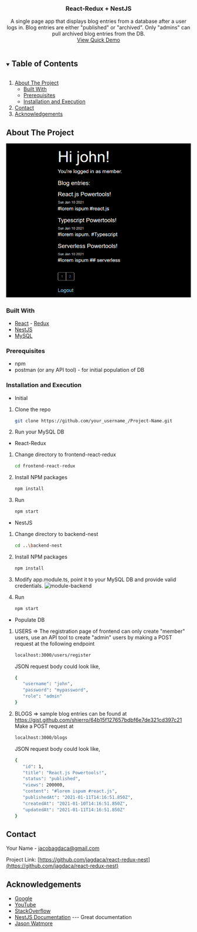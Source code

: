 
<br />
<p align="center">

  <h3 align="center">React-Redux  +  NestJS </h3>

  <p align="center">
    A single page app that displays blog entries from a database after a user logs in. Blog entries are either "published" or "archived". Only "admins" can pull archived blog entries from the DB.
    <br />
    <a href="https://youtu.be/EpudLkru6m4">View Quick Demo</a>
  </p>
</p>



<!-- TABLE OF CONTENTS -->
<details open="open">
  <summary><h2 style="display: inline-block">Table of Contents</h2></summary>
  <ol>
    <li>
      <a href="#about-the-project">About The Project</a>
      <ul>
        <li><a href="#built-with">Built With</a></li>
        <li><a href="#prerequisites">Prerequisites</a></li>
        <li><a href="#installation-and-execution">Installation and Execution</a></li>
      </ul>
    </li>
    <li><a href="#contact">Contact</a></li>
    <li><a href="#acknowledgements">Acknowledgements</a></li>
  </ol>
</details>



<!-- ABOUT THE PROJECT -->
## About The Project

![homepage](https://github.com/jagdaca/react-redux-nest/blob/main/blob/homepage.png?raw=true)

### Built With

* [React](https://reactjs.org/) - [Redux](https://redux.js.org/)
* [NestJS](https://nestjs.com)
* [MySQL](https://www.mysql.com/)

### Prerequisites

* npm
* postman (or any API tool) - for initial population of DB


### Installation and Execution

* Initial
1. Clone the repo
   ```sh
   git clone https://github.com/your_username_/Project-Name.git
   ```
2. Run your MySQL DB

* React-Redux
1. Change directory to frontend-react-redux
   ```sh
   cd frontend-react-redux
   ```
2. Install NPM packages
   ```sh
   npm install
   ```
3. Run
   ```sh
   npm start
   ```
   
* NestJS
1. Change directory to backend-nest
   ```sh
   cd ..\backend-nest
   ```
2. Install NPM packages
   ```sh
   npm install
   ```
3. Modify app.module.ts, point it to your MySQL DB and provide valid credentials.
![module-backend](hhttps://github.com/jagdaca/react-redux-nest/blob/main/blob/module-backend.jpg?raw=true)

4. Run
   ```sh
   npm start
   ```

* Populate DB
1. USERS => The registration page of frontend can only create "member" users, use an API tool to create "admin" users by making a POST request at the 
   following endpoint
   ```sh
   localhost:3000/users/register
   ```
   
   JSON request body could look like,
   ```sh
   {    
      "username": "john",
      "password": "mypassword",
      "role": "admin"
   }
   ```
   
2. BLOGS => sample blog entries can be found at https://gist.github.com/shierro/64b15f127657bdbf6e7de321cd397c21
   Make a POST request at
   ```sh
   localhost:3000/blogs
   ```
   
   JSON request body could look like,
   ```sh
   {
      "id": 1,
      "title": "React.js Powertools!",
      "status": "published",
      "views": 200000,
      "content": "#lorem ispum #react.js",
      "publishedAt": "2021-01-11T14:16:51.850Z",
      "createdAt": "2021-01-10T14:16:51.850Z",
      "updatedAt": "2021-01-11T14:16:51.850Z"
   }
   ```



<!-- CONTACT -->
## Contact

Your Name - jacobagdaca@gmail.com

Project Link: [https://github.com/jagdaca/react-redux-nest](https://github.com/jagdaca/react-redux-nest)



<!-- ACKNOWLEDGEMENTS -->
## Acknowledgements

* [Google](https://www.google.com/)
* [YouTube](https://www.youtube.com/watch?v=dQw4w9WgXcQ&ab_channel=RickAstleyVEVO)
* [StackOverflow](https://stackoverflow.com/)
* [NestJS Documentation](https://docs.nestjs.com/) --- Great documentation
* [Jason Watmore](https://jasonwatmore.com/post/2017/09/16/react-redux-user-registration-and-login-tutorial-example)






<!-- MARKDOWN LINKS & IMAGES -->
<!-- https://www.markdownguide.org/basic-syntax/#reference-style-links -->
[contributors-shield]: https://img.shields.io/github/contributors/github_username/repo.svg?style=for-the-badge
